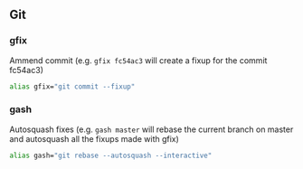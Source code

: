 ## Git

### gfix
Ammend commit (e.g. `gfix fc54ac3` will create a fixup for the commit fc54ac3)
```bash
alias gfix="git commit --fixup"
```

### gash
Autosquash fixes (e.g. `gash master` will rebase the current branch on master and autosquash all the fixups made with gfix)
```bash
alias gash="git rebase --autosquash --interactive"
```